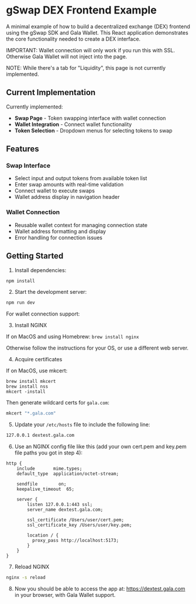 # gSwap DEX Frontend Example

A minimal example of how to build a decentralized exchange (DEX) frontend using the gSwap SDK and Gala Wallet. This React application demonstrates the core functionality needed to create a DEX interface.

IMPORTANT: Wallet connection will only work if you run this with SSL. Otherwise Gala Wallet will not inject into the page.

NOTE: While there's a tab for "Liquidity", this page is not currently implemented.

## Current Implementation

Currently implemented:

- **Swap Page** - Token swapping interface with wallet connection
- **Wallet Integration** - Connect wallet functionality
- **Token Selection** - Dropdown menus for selecting tokens to swap

## Features

### Swap Interface

- Select input and output tokens from available token list
- Enter swap amounts with real-time validation
- Connect wallet to execute swaps
- Wallet address display in navigation header

### Wallet Connection

- Reusable wallet context for managing connection state
- Wallet address formatting and display
- Error handling for connection issues

## Getting Started

1. Install dependencies:

```bash
npm install
```

2. Start the development server:

```bash
npm run dev
```

For wallet connection support:

3. Install NGINX

If on MacOS and using Homebrew: `brew install nginx`

Otherwise follow the instructions for your OS, or use a different web server.

4. Acquire certificates

If on MacOS, use mkcert:

```
brew install mkcert
brew install nss
mkcert -install
```

Then generate wildcard certs for `gala.com`:

```bash
mkcert "*.gala.com"
```

5. Update your `/etc/hosts` file to include the following line:

```bash
127.0.0.1 dextest.gala.com
```

6. Use an NGINX config file like this (add your own cert.pem and key.pem file paths you got in step 4):

```nginx
http {
    include       mime.types;
    default_type  application/octet-stream;

    sendfile        on;
    keepalive_timeout  65;

    server {
        listen 127.0.0.1:443 ssl;
        server_name dextest.gala.com;

        ssl_certificate /Users/user/cert.pem;
        ssl_certificate_key /Users/user/key.pem;

        location / {
          proxy_pass http://localhost:5173;
        }
    }
}
```

7. Reload NGINX

```bash
nginx -s reload
```

8. Now you should be able to access the app at: https://dextest.gala.com in your browser, with Gala Wallet support.
